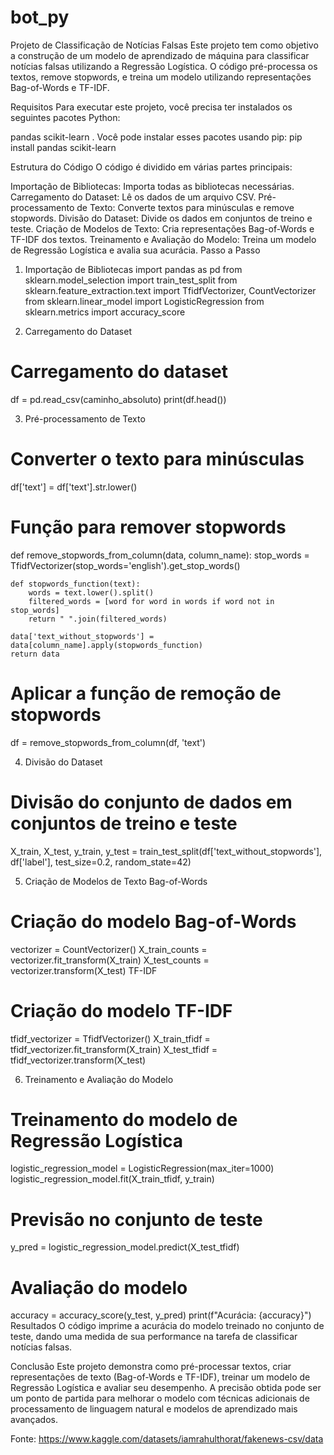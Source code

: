 # bot_py
Projeto de Classificação de Notícias Falsas
Este projeto tem como objetivo a construção de um modelo de aprendizado de máquina para classificar notícias falsas utilizando a Regressão Logística. O código pré-processa os textos, remove stopwords, e treina um modelo utilizando representações Bag-of-Words e TF-IDF.

Requisitos
Para executar este projeto, você precisa ter instalados os seguintes pacotes Python:

pandas
scikit-learn
. Você pode instalar esses pacotes usando pip:
   pip install pandas scikit-learn

Estrutura do Código
O código é dividido em várias partes principais:

Importação de Bibliotecas: Importa todas as bibliotecas necessárias.
Carregamento do Dataset: Lê os dados de um arquivo CSV.
Pré-processamento de Texto: Converte textos para minúsculas e remove stopwords.
Divisão do Dataset: Divide os dados em conjuntos de treino e teste.
Criação de Modelos de Texto: Cria representações Bag-of-Words e TF-IDF dos textos.
Treinamento e Avaliação do Modelo: Treina um modelo de Regressão Logística e avalia sua acurácia.
Passo a Passo
1. Importação de Bibliotecas
    import pandas as pd
    from sklearn.model_selection import train_test_split
    from sklearn.feature_extraction.text import TfidfVectorizer, CountVectorizer
    from sklearn.linear_model import LogisticRegression
    from sklearn.metrics import accuracy_score

2. Carregamento do Dataset

  # Carregamento do dataset
  df = pd.read_csv(caminho_absoluto)
  print(df.head())

3. Pré-processamento de Texto

  # Converter o texto para minúsculas
  df['text'] = df['text'].str.lower()

# Função para remover stopwords
  def remove_stopwords_from_column(data, column_name):
    stop_words = TfidfVectorizer(stop_words='english').get_stop_words()
    
    def stopwords_function(text):
        words = text.lower().split()
        filtered_words = [word for word in words if word not in stop_words]
        return " ".join(filtered_words)

    data['text_without_stopwords'] = data[column_name].apply(stopwords_function)
    return data

# Aplicar a função de remoção de stopwords
df = remove_stopwords_from_column(df, 'text')

4. Divisão do Dataset
  # Divisão do conjunto de dados em conjuntos de treino e teste
  X_train, X_test, y_train, y_test = train_test_split(df['text_without_stopwords'], df['label'], test_size=0.2, random_state=42)

5. Criação de Modelos de Texto
Bag-of-Words
 # Criação do modelo Bag-of-Words
  vectorizer = CountVectorizer()
  X_train_counts = vectorizer.fit_transform(X_train)
  X_test_counts = vectorizer.transform(X_test)
  TF-IDF

# Criação do modelo TF-IDF
  tfidf_vectorizer = TfidfVectorizer()
  X_train_tfidf = tfidf_vectorizer.fit_transform(X_train)
  X_test_tfidf = tfidf_vectorizer.transform(X_test)

6. Treinamento e Avaliação do Modelo
# Treinamento do modelo de Regressão Logística
  logistic_regression_model = LogisticRegression(max_iter=1000)
  logistic_regression_model.fit(X_train_tfidf, y_train)

# Previsão no conjunto de teste
  y_pred = logistic_regression_model.predict(X_test_tfidf)

# Avaliação do modelo
  accuracy = accuracy_score(y_test, y_pred)
  print(f"Acurácia: {accuracy}")
  Resultados
  O código imprime a acurácia do modelo treinado no conjunto de teste, dando uma medida de sua performance na tarefa de classificar notícias falsas.

Conclusão
Este projeto demonstra como pré-processar textos, criar representações de texto (Bag-of-Words e TF-IDF), treinar um modelo de Regressão Logística e avaliar seu desempenho. A precisão obtida pode ser um ponto de partida para melhorar o modelo com técnicas adicionais de processamento de linguagem natural e modelos de aprendizado mais avançados.

Fonte: https://www.kaggle.com/datasets/iamrahulthorat/fakenews-csv/data










